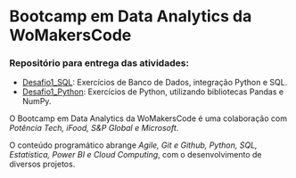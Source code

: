 # Bootcamp em Data Analytics da WoMakersCode

### Repositório para entrega das atividades:

- [Desafio1_SQL](https://github.com/milexias/bootcamp_data_analytics/blob/main/SQL_Exercicio.py): Exercícios de Banco de Dados, integração Python e SQL.
- [Desafio1_Python](https://github.com/milexias/bootcamp_data_analytics/blob/main/Desafio1_Python.ipynb): Exercícios de Python, utilizando bibliotecas Pandas e NumPy.


O Bootcamp em Data Analytics da WoMakersCode é uma colaboração com *Potência Tech, iFood, S&P Global e Microsoft*.

O conteúdo programático abrange *Agile, Git e Github, Python, SQL, Estatística, Power BI e Cloud Computing*, com o desenvolvimento de diversos projetos.
